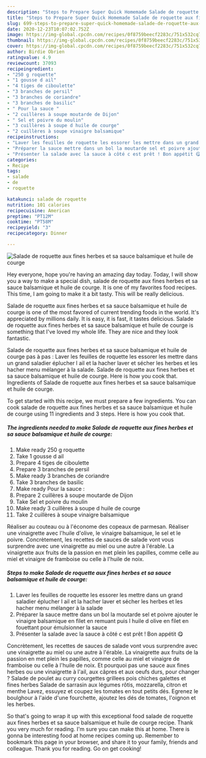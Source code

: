 ```yaml
---
description: "Steps to Prepare Super Quick Homemade Salade de roquette aux fines herbes et sa sauce balsamique et huile de courge"
title: "Steps to Prepare Super Quick Homemade Salade de roquette aux fines herbes et sa sauce balsamique et huile de courge"
slug: 699-steps-to-prepare-super-quick-homemade-salade-de-roquette-aux-fines-herbes-et-sa-sauce-balsamique-et-huile-de-courge
date: 2020-12-23T10:07:02.752Z
image: https://img-global.cpcdn.com/recipes/0f8759beecf2283c/751x532cq70/salade-de-roquette-aux-fines-herbes-et-sa-sauce-balsamique-et-huile-de-courge-photo-principale-de-la-recette.jpg
thumbnail: https://img-global.cpcdn.com/recipes/0f8759beecf2283c/751x532cq70/salade-de-roquette-aux-fines-herbes-et-sa-sauce-balsamique-et-huile-de-courge-photo-principale-de-la-recette.jpg
cover: https://img-global.cpcdn.com/recipes/0f8759beecf2283c/751x532cq70/salade-de-roquette-aux-fines-herbes-et-sa-sauce-balsamique-et-huile-de-courge-photo-principale-de-la-recette.jpg
author: Birdie Obrien
ratingvalue: 4.9
reviewcount: 37093
recipeingredient:
- "250 g roquette"
- "1 gousse d ail"
- "4 tiges de ciboulette"
- "3 branches de persil"
- "3 branches de coriandre"
- "3 branches de basilic"
- " Pour la sauce "
- "2 cuillères à soupe moutarde de Dijon"
- " Sel et poivre du moulin"
- "3 cuillères à soupe d huile de courge"
- "2 cuillères à soupe vinaigre balsamique"
recipeinstructions:
- "Laver les feuilles de roquette les essorer les mettre dans un grand saladier éplucher l ail et la hacher laver et sécher les herbes et les hacher menu mélanger à la salade"
- "Préparer la sauce mettre dans un bol la moutarde sel et poivre ajouter le vinaigre balsamique en filet en remuant puis l huile d olive en filet en fouettant pour émulsionner la sauce"
- "Présenter la salade avec la sauce à côté c est prêt ! Bon appétit 😋"
categories:
- Recipe
tags:
- salade
- de
- roquette

katakunci: salade de roquette 
nutrition: 101 calories
recipecuisine: American
preptime: "PT12M"
cooktime: "PT58M"
recipeyield: "3"
recipecategory: Dinner

---
```



![Salade de roquette aux fines herbes et sa sauce balsamique et huile de courge](https://img-global.cpcdn.com/recipes/0f8759beecf2283c/751x532cq70/salade-de-roquette-aux-fines-herbes-et-sa-sauce-balsamique-et-huile-de-courge-photo-principale-de-la-recette.jpg)

Hey everyone, hope you're having an amazing day today. Today, I will show you a way to make a special dish, salade de roquette aux fines herbes et sa sauce balsamique et huile de courge. It is one of my favorites food recipes. This time, I am going to make it a bit tasty. This will be really delicious.

Salade de roquette aux fines herbes et sa sauce balsamique et huile de courge is one of the most favored of current trending foods in the world. It's appreciated by millions daily. It is easy, it is fast, it tastes delicious. Salade de roquette aux fines herbes et sa sauce balsamique et huile de courge is something that I've loved my whole life. They are nice and they look fantastic.

Salade de roquette aux fines herbes et sa sauce balsamique et huile de courge pas à pas : Laver les feuilles de roquette les essorer les mettre dans un grand saladier éplucher l ail et la hacher laver et sécher les herbes et les hacher menu mélanger à la salade. Salade de roquette aux fines herbes et sa sauce balsamique et huile de courge. Here is how you cook that. Ingredients of Salade de roquette aux fines herbes et sa sauce balsamique et huile de courge.


To get started with this recipe, we must prepare a few ingredients. You can cook salade de roquette aux fines herbes et sa sauce balsamique et huile de courge using 11 ingredients and 3 steps. Here is how you cook that.

<!--inarticleads1-->

##### The ingredients needed to make Salade de roquette aux fines herbes et sa sauce balsamique et huile de courge:

1. Make ready 250 g roquette
1. Take 1 gousse d ail
1. Prepare 4 tiges de ciboulette
1. Prepare 3 branches de persil
1. Make ready 3 branches de coriandre
1. Take 3 branches de basilic
1. Make ready  Pour la sauce :
1. Prepare 2 cuillères à soupe moutarde de Dijon
1. Take  Sel et poivre du moulin
1. Make ready 3 cuillères à soupe d huile de courge
1. Take 2 cuillères à soupe vinaigre balsamique


Réaliser au couteau ou à l&#39;économe des copeaux de parmesan. Réaliser une vinaigrette avec l&#39;huile d&#39;olive, le vinaigre balsamique, le sel et le poivre. Concrètement, les recettes de sauces de salade vont vous surprendre avec une vinaigrette au miel ou une autre à l&#39;érable. La vinaigrette aux fruits de la passion en met plein les papilles, comme celle au miel et vinaigre de framboise ou celle à l&#39;huile de noix. 

<!--inarticleads2-->

##### Steps to make Salade de roquette aux fines herbes et sa sauce balsamique et huile de courge:

1. Laver les feuilles de roquette les essorer les mettre dans un grand saladier éplucher l ail et la hacher laver et sécher les herbes et les hacher menu mélanger à la salade
1. Préparer la sauce mettre dans un bol la moutarde sel et poivre ajouter le vinaigre balsamique en filet en remuant puis l huile d olive en filet en fouettant pour émulsionner la sauce
1. Présenter la salade avec la sauce à côté c est prêt ! Bon appétit 😋


Concrètement, les recettes de sauces de salade vont vous surprendre avec une vinaigrette au miel ou une autre à l&#39;érable. La vinaigrette aux fruits de la passion en met plein les papilles, comme celle au miel et vinaigre de framboise ou celle à l&#39;huile de noix. Et pourquoi pas une sauce aux fines herbes ou une vinaigrette à l&#39;ail, aux câpres et aux oeufs durs, pour changer ? Salade de poulet au curry courgettes grillees pois chiches galettes et fines herbes Salade de sarrasin aux légumes rôtis, mozzarella, citron et menthe Lavez, essuyez et coupez les tomates en tout petits dés. Egrenez le boulghour à l&#39;aide d&#39;une fourchette, ajoutez les dés de tomates, l&#39;oignon et les herbes. 

So that's going to wrap it up with this exceptional food salade de roquette aux fines herbes et sa sauce balsamique et huile de courge recipe. Thank you very much for reading. I'm sure you can make this at home. There is gonna be interesting food at home recipes coming up. Remember to bookmark this page in your browser, and share it to your family, friends and colleague. Thank you for reading. Go on get cooking!
